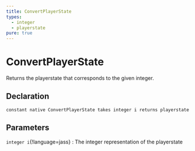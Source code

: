 ```yaml
---
title: ConvertPlayerState
types:
  - integer
  - playerstate
pure: true
---
```


# ConvertPlayerState
Returns the playerstate that corresponds to the given integer.

## Declaration

```jass
constant native ConvertPlayerState takes integer i returns playerstate
```

## Parameters
`integer i`{!language=jass}
: The integer representation of the playerstate
